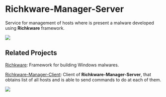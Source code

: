 # Richkware-Manager-Server

Service for management of hosts where is present a malware developed using **Richkware** framework.

 <img src="http://richk.altervista.org/Richkware-Manager-ServerGitHub.jpeg">

## Related Projects

[Richkware](https://github.com/richkmeli/Richkware): Framework for building Windows malwares.

[Richkware-Manager-Client](https://github.com/richkmeli/Richkware-Manager-Client): Client of **Richkware-Manager-Server**, that obtains list of all hosts and is able to send commands to do at each of them.

<img src="http://richk.altervista.org/Richkware.svg">
